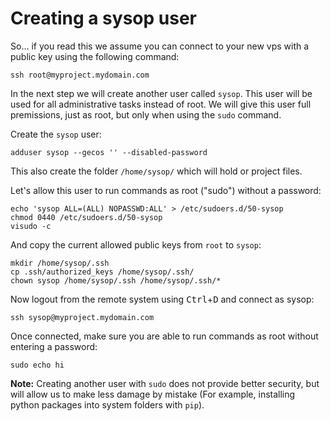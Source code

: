# Creating a sysop user

So... if you read this we assume you can connect to your new vps with a public key using the following command:

    ssh root@myproject.mydomain.com

In the next step we will create another user called `sysop`.  This user will be used for all administrative tasks instead of root.  We will give this user full premissions, just as root, but only when using the `sudo` command.

Create the `sysop` user:

    adduser sysop --gecos '' --disabled-password

This also create the folder `/home/sysop/` which will hold or project files.

Let's allow this user to run commands as root ("sudo") without a password:

    echo 'sysop ALL=(ALL) NOPASSWD:ALL' > /etc/sudoers.d/50-sysop
    chmod 0440 /etc/sudoers.d/50-sysop
    visudo -c

And copy the current allowed public keys from `root` to `sysop`:

    mkdir /home/sysop/.ssh
    cp .ssh/authorized_keys /home/sysop/.ssh/
    chown sysop /home/sysop/.ssh /home/sysop/.ssh/*

Now logout from the remote system using <kbd>Ctrl</kbd>+<kbd>D</kbd> and connect as sysop:

    ssh sysop@myproject.mydomain.com

Once connected, make sure you are able to run commands as root without entering a password:

    sudo echo hi


**Note:**   Creating another user with `sudo` does not provide better security, but will allow us to make less damage by mistake (For example, installing python packages into system folders with `pip`).
